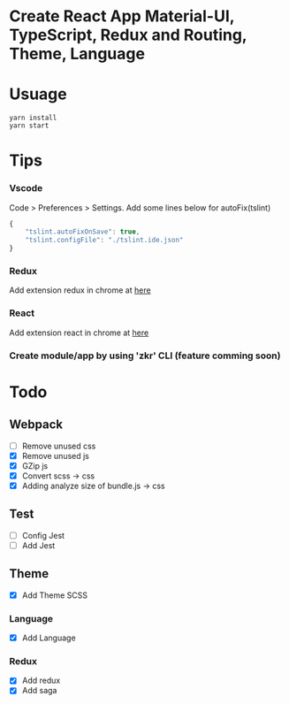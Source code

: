 # Create React App Material-UI, TypeScript, Redux and Routing, Theme, Language

# Usuage

```
yarn install
yarn start
```

# Tips

### Vscode
Code > Preferences > Settings.
Add some lines below for autoFix(tslint)
``` js
{
    "tslint.autoFixOnSave": true,
    "tslint.configFile": "./tslint.ide.json"
}
```

### Redux

Add extension redux in chrome at [here](https://chrome.google.com/webstore/detail/redux-devtools/lmhkpmbekcpmknklioeibfkpmmfibljd)

### React

Add extension react in chrome at [here](https://chrome.google.com/webstore/detail/react-developer-tools/fmkadmapgofadopljbjfkapdkoienihi)

### Create module/app by using 'zkr' CLI (feature comming soon)

# Todo

## Webpack

+ [ ] Remove unused css
+ [x] Remove unused js
+ [x] GZip js
+ [x] Convert scss -> css
+ [x] Adding analyze size of bundle.js -> css

## Test

+ [ ] Config Jest
+ [ ] Add Jest

## Theme

+ [x] Add Theme SCSS

### Language

+ [x] Add Language

### Redux

+ [x] Add redux
+ [x] Add saga